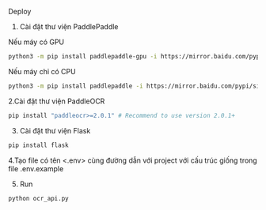 Deploy
1. Cài đặt thư viện PaddlePaddle

Nếu máy có GPU
```bash
python3 -m pip install paddlepaddle-gpu -i https://mirror.baidu.com/pypi/simple
```

Nếu máy chỉ có CPU
```bash
python3 -m pip install paddlepaddle -i https://mirror.baidu.com/pypi/simple
```

2.Cài đặt thư viện PaddleOCR

```bash
pip install "paddleocr>=2.0.1" # Recommend to use version 2.0.1+
```

3. Cài đặt thư viện Flask
```bash
pip install flask
```
4.Tạo file có tên <.env> cùng đường dẫn với project với cấu trúc giống trong file .env.example

5. Run
```bash
python ocr_api.py
```

